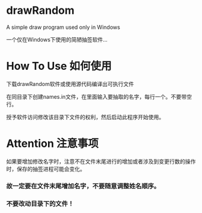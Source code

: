 # drawRandom
A simple draw program used only in Windows

一个仅在Windows下使用的简陋抽签软件...

# How To Use  如何使用
下载drawRandom软件或使用源代码编译出可执行文件

在同目录下创建names.in文件，在里面输入要抽取的名字，每行一个。不要带空行。

授予软件访问修改该目录下文件的权利，然后启动此程序开始使用。

# Attention 注意事项
如果要增加修改名字时，注意不在文件末尾进行的增加或者涉及到变更行数的操作时，保存的抽签进程可能会变化。
### 故一定要在文件末尾增加名字，不要随意调整姓名顺序。
### 不要改动目录下的文件！
